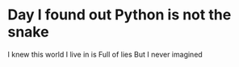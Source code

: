 # Day I found out Python is not the snake

I knew this world I live in is
Full of lies But I never imagined


